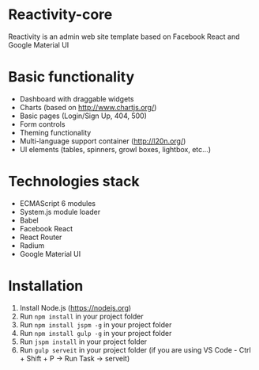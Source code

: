# Reactivity-core

Reactivity is an admin web site template based on Facebook React and Google Material UI

# Basic functionality

* Dashboard with draggable widgets
* Charts (based on http://www.chartjs.org/)
* Basic pages (Login/Sign Up, 404, 500)
* Form controls
* Theming functionality
* Multi-language support container (http://l20n.org/)
* UI elements (tables, spinners, growl boxes, lightbox, etc...)

# Technologies stack
* ECMAScript 6 modules 
* System.js module loader
* Babel
* Facebook React
* React Router
* Radium
* Google Material UI

# Installation
1. Install Node.js (https://nodejs.org)
2. Run `npm install` in your project folder
3. Run `npm install jspm -g` in your project folder
4. Run `npm install gulp -g` in your project folder
5. Run `jspm install` in your project folder
6. Run `gulp serveit` in your project folder (if you are using VS Code - Ctrl + Shift + P -> Run Task -> serveit)